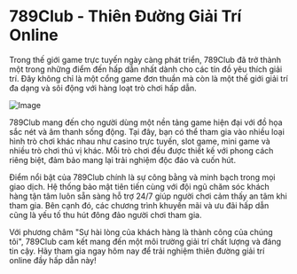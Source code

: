 # 789Club - Thiên Đường Giải Trí Online

Trong thế giới game trực tuyến ngày càng phát triển, 789Club đã trở thành một trong những điểm đến hấp dẫn nhất dành cho các tín đồ yêu thích giải trí. Đây không chỉ là một cổng game đơn thuần mà còn là một thế giới giải trí đa dạng và sôi động với hàng loạt trò chơi hấp dẫn.

![Image](https://github.com/user-attachments/assets/bd51ea9f-0666-407b-a7a7-98ead6de688c)

789Club mang đến cho người dùng một nền tảng game hiện đại với đồ họa sắc nét và âm thanh sống động. Tại đây, bạn có thể tham gia vào nhiều loại hình trò chơi khác nhau như casino trực tuyến, slot game, mini game và nhiều trò chơi thú vị khác. Mỗi trò chơi đều được thiết kế với phong cách riêng biệt, đảm bảo mang lại trải nghiệm độc đáo và cuốn hút.

Điểm nổi bật của 789Club chính là sự công bằng và minh bạch trong mọi giao dịch. Hệ thống bảo mật tiên tiến cùng với đội ngũ chăm sóc khách hàng tận tâm luôn sẵn sàng hỗ trợ 24/7 giúp người chơi cảm thấy an tâm khi tham gia. Bên cạnh đó, các chương trình khuyến mãi và ưu đãi hấp dẫn cũng là yếu tố thu hút đông đảo người chơi tham gia.

Với phương châm "Sự hài lòng của khách hàng là thành công của chúng tôi", 789Club cam kết mang đến một môi trường giải trí chất lượng và đáng tin cậy. Hãy tham gia ngay hôm nay để trải nghiệm thiên đường giải trí online đầy hấp dẫn này!